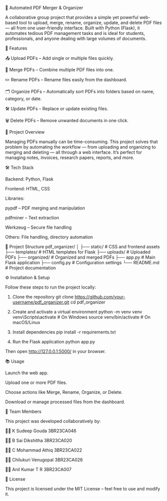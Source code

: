 📄 Automated PDF Merger & Organizer

A collaborative group project that provides a simple yet powerful web-based tool to upload, merge, rename, organize, update, and delete PDF files — all from one user-friendly interface. Built with Python (Flask), it automates tedious PDF management tasks and is ideal for students, professionals, and anyone dealing with large volumes of documents.

🚀 Features

📤 Upload PDFs – Add single or multiple files quickly.

🔗 Merge PDFs – Combine multiple PDF files into one.

✏️ Rename PDFs – Rename files easily from the dashboard.

🗂️ Organize PDFs – Automatically sort PDFs into folders based on name, category, or date.

🛠️ Update PDFs – Replace or update existing files.

🗑️ Delete PDFs – Remove unwanted documents in one click.

🧠 Project Overview

Managing PDFs manually can be time-consuming. This project solves that problem by automating the workflow — from uploading and organizing to merging and deleting — all through a web interface. It’s perfect for managing notes, invoices, research papers, reports, and more.

🛠️ Tech Stack

Backend: Python, Flask

Frontend: HTML, CSS

Libraries:

pypdf – PDF merging and manipulation

pdfminer – Text extraction

Werkzeug – Secure file handling

Others: File handling, directory automation

📁 Project Structure
pdf_organizer/
│
├── static/               # CSS and frontend assets
├── templates/            # HTML templates for Flask
├── uploads/              # Uploaded PDFs
├── organized/            # Organized and merged PDFs
├── app.py                # Main Flask application
├── config.py             # Configuration settings
└── README.md             # Project documentation

⚙️ Installation & Setup

Follow these steps to run the project locally:

1. Clone the repository
git clone https://github.com/your-username/pdf_organizer.git
cd pdf_organizer

2. Create and activate a virtual environment
python -m venv venv
venv\Scripts\activate       # On Windows
source venv/bin/activate   # On macOS/Linux

3. Install dependencies
pip install -r requirements.txt

4. Run the Flask application
python app.py


Then open http://127.0.0.1:5000/ in your browser.

📚 Usage

Launch the web app.

Upload one or more PDF files.

Choose actions like Merge, Rename, Organize, or Delete.

Download or manage processed files from the dashboard.

👥 Team Members

This project was developed collaboratively by:

🧑‍💻 K Sudeep Gouda     3BR23CA046

👩‍💻 B Sai Dikshitha    3BR23CA020

🧑‍💻 C Mohammad Athiq   3BR23CA022

👩‍💻 Chilukuri Venugopal 3BR23CA026

👩‍💻 Anil Kumar T R      3BR23CA007



📜 License

This project is licensed under the MIT License – feel free to use and modify it.

